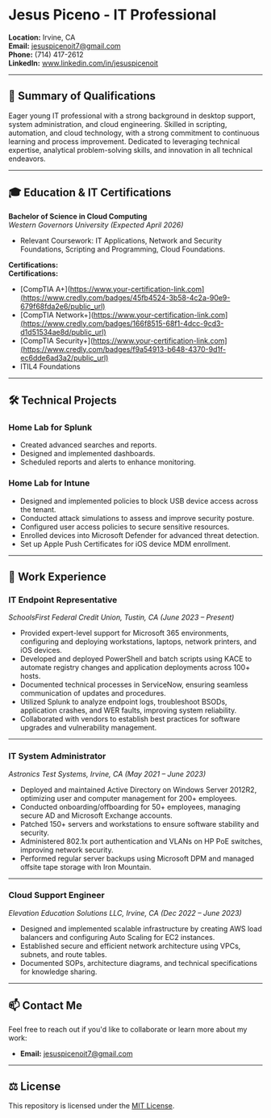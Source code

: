 # Jesus Piceno - IT Professional

**Location:** Irvine, CA  
**Email:** [jesuspicenoit7@gmail.com](mailto:jesuspicenoit7@gmail.com)  
**Phone:** (714) 417-2612  
**LinkedIn:** www.linkedin.com/in/jesuspicenoit  

---

## 📄 Summary of Qualifications

Eager young IT professional with a strong background in desktop support, system administration, and cloud engineering. Skilled in scripting, automation, and cloud technology, with a strong commitment to continuous learning and process improvement. Dedicated to leveraging technical expertise, analytical problem-solving skills, and innovation in all technical endeavors.

---

## 🎓 Education & IT Certifications

**Bachelor of Science in Cloud Computing**  
*Western Governors University (Expected April 2026)*  
- Relevant Coursework: IT Applications, Network and Security Foundations, Scripting and Programming, Cloud Foundations.

**Certifications:**  
**Certifications:**  
- [CompTIA A+](https://www.your-certification-link.com](https://www.credly.com/badges/45fb4524-3b58-4c2a-90e9-679f68fda2e6/public_url)  
- [CompTIA Network+](https://www.your-certification-link.com](https://www.credly.com/badges/166f8515-68f1-4dcc-9cd3-d1d51534ae8d/public_url)  
- [CompTIA Security+](https://www.your-certification-link.com](https://www.credly.com/badges/f9a54913-b648-4370-9d1f-ec6dde6ad3a2/public_url)  
- ITIL4 Foundations

---

## 🛠️ Technical Projects

### **Home Lab for Splunk**
- Created advanced searches and reports.
- Designed and implemented dashboards.
- Scheduled reports and alerts to enhance monitoring.

### **Home Lab for Intune**
- Designed and implemented policies to block USB device access across the tenant.
- Conducted attack simulations to assess and improve security posture.
- Configured user access policies to secure sensitive resources.
- Enrolled devices into Microsoft Defender for advanced threat detection.
- Set up Apple Push Certificates for iOS device MDM enrollment.

---

## 💼 Work Experience

### **IT Endpoint Representative**  
*SchoolsFirst Federal Credit Union, Tustin, CA (June 2023 – Present)*  
- Provided expert-level support for Microsoft 365 environments, configuring and deploying workstations, laptops, network printers, and iOS devices.
- Developed and deployed PowerShell and batch scripts using KACE to automate registry changes and application deployments across 100+ hosts.
- Documented technical processes in ServiceNow, ensuring seamless communication of updates and procedures.
- Utilized Splunk to analyze endpoint logs, troubleshoot BSODs, application crashes, and WER faults, improving system reliability.
- Collaborated with vendors to establish best practices for software upgrades and vulnerability management.

---

### **IT System Administrator**  
*Astronics Test Systems, Irvine, CA (May 2021 – June 2023)*  
- Deployed and maintained Active Directory on Windows Server 2012R2, optimizing user and computer management for 200+ employees.
- Conducted onboarding/offboarding for 50+ employees, managing secure AD and Microsoft Exchange accounts.
- Patched 150+ servers and workstations to ensure software stability and security.
- Administered 802.1x port authentication and VLANs on HP PoE switches, improving network security.
- Performed regular server backups using Microsoft DPM and managed offsite tape storage with Iron Mountain.

---

### **Cloud Support Engineer**  
*Elevation Education Solutions LLC, Irvine, CA (Dec 2022 – June 2023)*  
- Designed and implemented scalable infrastructure by creating AWS load balancers and configuring Auto Scaling for EC2 instances.
- Established secure and efficient network architecture using VPCs, subnets, and route tables.
- Documented SOPs, architecture diagrams, and technical specifications for knowledge sharing.

---

## 📫 Contact Me

Feel free to reach out if you'd like to collaborate or learn more about my work:

- **Email:** [jesuspicenoit7@gmail.com](mailto:jesuspicenoit7@gmail.com)  

---

## ⚖️ License

This repository is licensed under the [MIT License](LICENSE).
